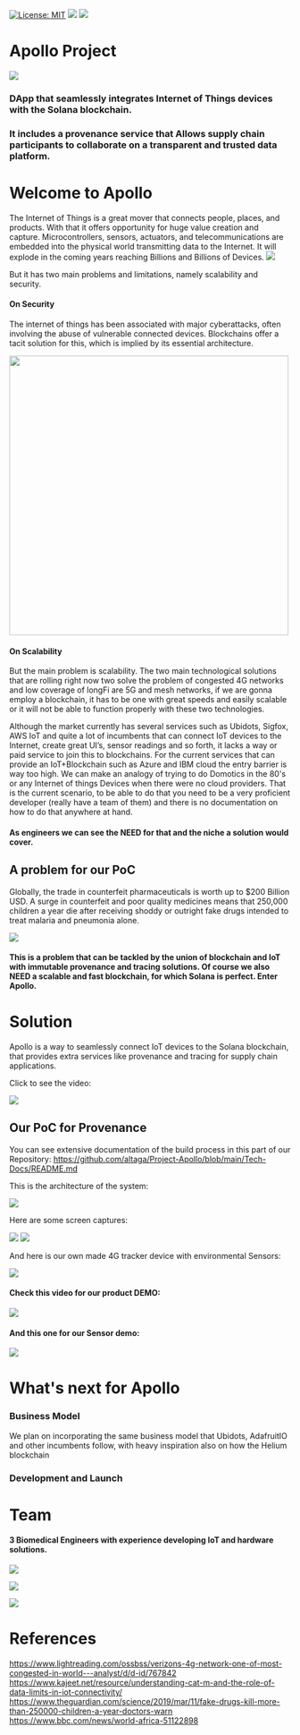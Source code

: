 [![License: MIT](https://img.shields.io/badge/License-MIT-yellow.svg)](https://opensource.org/licenses/MIT) [<img src="https://img.shields.io/badge/View-Website-blue">](https://d28h6fr0bvs87o.cloudfront.net/landing) [<img src="https://img.shields.io/badge/View-Video-red">](https://www.youtube.com/watch?v=sUAdnfDavvE)

# Apollo Project

<img src="https://raw.githubusercontent.com/altaga/Project-Apollo/main/Tech-Docs/Images/logo.png">

### DApp that seamlessly integrates Internet of Things devices with the Solana blockchain. 

### It includes a provenance service that Allows supply chain participants to collaborate on a transparent and trusted data platform.

# Welcome to Apollo

The Internet of Things is a great mover that connects people, places, and products.
With that it offers opportunity for huge value creation and capture. Microcontrollers, sensors, actuators, and telecommunications are embedded into the physical world transmitting data to the Internet.
It will explode in the coming years reaching Billions and Billions of Devices.
<img src="https://iot-analytics.com/wp/wp-content/uploads/2020/11/IoT-connections-total-number-of-device-connections-min.png">

But it has two main problems and limitations, namely scalability and security.


#### On Security

The internet of things has been associated with major cyberattacks, often involving the abuse of vulnerable connected devices. Blockchains offer a tacit solution for this, which is implied by its essential architecture.

<img src="https://specials-images.forbesimg.com/imageserve/1127637966/960x0.jpg?fit=scale" width=500>

#### On Scalability

But the main problem is scalability. The two main technological solutions that are rolling right now two solve the problem of congested 4G networks and low coverage of longFi are 5G and mesh networks, if we are gonna employ a blockchain, it has to be one with great speeds and easily scalable or it will not be able to function properly with these two technologies. 


Although the market currently has several services such as Ubidots, Sigfox, AWS IoT and quite a lot of incumbents that can connect IoT devices to the Internet, create great UI’s, sensor readings and so forth, it lacks a way or paid service to join this to blockchains. For the current services that can provide an IoT+Blockchain such as Azure and IBM cloud the entry barrier is way too high. We can  make an analogy of trying to do Domotics in the 80's or any Internet of things Devices when there were no cloud providers. That is the current scenario, to be able to do that you need  to be a very proficient developer (really have a team of them) and there is no documentation on how to do that anywhere at hand. 

#### As engineers we can see the NEED for that and the niche a solution would cover.

## A problem for our PoC

Globally, the trade in counterfeit pharmaceuticals is worth up to $200 Billion USD.  A surge in counterfeit and poor quality medicines means that 250,000 children a year die after receiving shoddy or outright fake drugs intended to treat malaria and pneumonia alone.

<img src="https://i.guim.co.uk/img/media/20491572b80293361199ca2fc95e49dfd85e1f42/0_240_5157_3094/master/5157.jpg?width=620&quality=85&auto=format&fit=max&s=769b733a241ddf213f4e32a96bc01c87">


#### This is a problem that can be tackled by the union of blockchain and IoT with immutable provenance and tracing solutions. Of course we also NEED a scalable and fast blockchain, for which Solana is perfect. Enter Apollo.


# Solution

Apollo is a way to seamlessly connect IoT devices to the Solana blockchain, that provides extra services like provenance and tracing for supply chain applications.

Click to see the video: 

[<img src="https://raw.githubusercontent.com/altaga/SCUP-WWAC/master/Images/click-here-button.png">](https://www.youtube.com/watch?v=sUAdnfDavvE)


## Our PoC for Provenance

You can see extensive documentation of the build process in this part of our Repository: https://github.com/altaga/Project-Apollo/blob/main/Tech-Docs/README.md

This is the architecture of the system:

<img src="https://raw.githubusercontent.com/altaga/Project-Apollo/main/Tech-Docs/Images/plat.png">

Here are some screen captures:

<img src="https://raw.githubusercontent.com/altaga/Project-Apollo/main/Tech-Docs/Images/qr-product.png">
<img src="https://raw.githubusercontent.com/altaga/Project-Apollo/main/Tech-Docs/Images/qr-log.png">


And here is our own made 4G tracker device with environmental Sensors:

<img src="https://i.ibb.co/KNBGPXS/devicefinal-1.png">


#### Check this video for our product DEMO:

[<img src="https://raw.githubusercontent.com/altaga/SCUP-WWAC/master/Images/click-here-button.png">](https://www.youtube.com/watch?v=62LNl-Jql00)

#### And this one for our Sensor demo:

[<img src="https://raw.githubusercontent.com/altaga/SCUP-WWAC/master/Images/click-here-button.png">](https://www.youtube.com/watch?v=msxZygN1YrA)



# What's next for Apollo

### Business Model

We plan on incorporating the same business model that Ubidots, AdafruitIO and other incumbents follow, with heavy inspiration also on how the Helium blockchain 


### Development and Launch

# Team

#### 3 Biomedical Engineers with experience developing IoT and hardware solutions.

[<img src="https://img.shields.io/badge/Luis%20Eduardo-Arevalo%20Oliver-blue">](https://www.linkedin.com/in/luis-eduardo-arevalo-oliver-989703122/)

[<img src="https://img.shields.io/badge/Victor%20Alonso-Altamirano%20Izquierdo-lightgrey">](https://www.linkedin.com/in/alejandro-s%C3%A1nchez-guti%C3%A9rrez-11105a157/)

[<img src="https://img.shields.io/badge/Alejandro-Sanchez%20Gutierrez-red">](https://www.linkedin.com/in/victor-alonso-altamirano-izquierdo-311437137/)


# References

https://www.lightreading.com/ossbss/verizons-4g-network-one-of-most-congested-in-world---analyst/d/d-id/767842
https://www.kajeet.net/resource/understanding-cat-m-and-the-role-of-data-limits-in-iot-connectivity/
https://www.theguardian.com/science/2019/mar/11/fake-drugs-kill-more-than-250000-children-a-year-doctors-warn
https://www.bbc.com/news/world-africa-51122898

